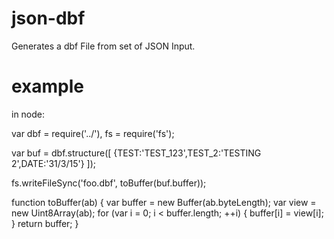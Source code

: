 # json-dbf
Generates a dbf File from set of JSON Input.

# example
in node:

var dbf = require('../'),
    fs = require('fs');

var buf = dbf.structure([
    {TEST:'TEST_123',TEST_2:'TESTING 2',DATE:'31/3/15'}
]);

fs.writeFileSync('foo.dbf', toBuffer(buf.buffer));

function toBuffer(ab) {
    var buffer = new Buffer(ab.byteLength);
    var view = new Uint8Array(ab);
    for (var i = 0; i < buffer.length; ++i) {
        buffer[i] = view[i];
    }
    return buffer;
}


